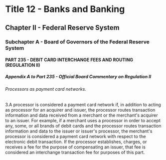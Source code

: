 
# Title 12 - Banks and Banking
## Chapter II - Federal Reserve System
### Subchapter A - Board of Governors of the Federal Reserve System
#### PART 235 - DEBIT CARD INTERCHANGE FEES AND ROUTING (REGULATION II)
##### Appendix A to Part 235 - Official Board Commentary on Regulation II
###### Processors as payment card networks.

3.A processor is considered a payment card network if, in addition to acting as processor for an acquirer and issuer, the processor routes transaction information and data received from a merchant or the merchant's acquirer to an issuer. For example, if a merchant uses a processor in order to accept any, some, or all brands of debit cards and the processor routes transaction information and data to the issuer or issuer's processor, the merchant's processor is considered a payment card network with respect to the electronic debit transaction. If the processor establishes, charges, or receives a fee for the purpose of compensating an issuer, that fee is considered an interchange transaction fee for purposes of this part.
